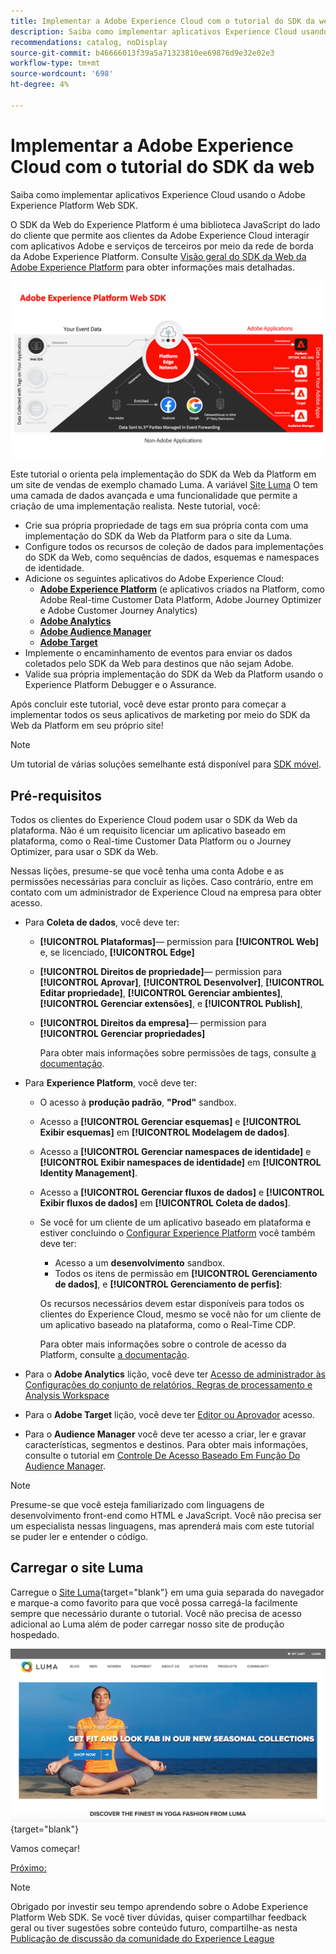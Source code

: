 ```yaml
---
title: Implementar a Adobe Experience Cloud com o tutorial do SDK da web
description: Saiba como implementar aplicativos Experience Cloud usando o Adobe Experience Platform Web SDK.
recommendations: catalog, noDisplay
source-git-commit: b46666013f39a5a71323810ee69876d9e32e02e3
workflow-type: tm+mt
source-wordcount: '698'
ht-degree: 4%

---
```


# Implementar a Adobe Experience Cloud com o tutorial do SDK da web

Saiba como implementar aplicativos Experience Cloud usando o Adobe Experience Platform Web SDK.

O SDK da Web do Experience Platform é uma biblioteca JavaScript do lado do cliente que permite aos clientes da Adobe Experience Cloud interagir com aplicativos Adobe e serviços de terceiros por meio da rede de borda da Adobe Experience Platform. Consulte [Visão geral do SDK da Web da Adobe Experience Platform](https://experienceleague.adobe.com/docs/experience-platform/edge/home.html?lang=pt-BR) para obter informações mais detalhadas.

![Arquitetura do SDK da Web do Experience Platform](assets/dc-websdk.png)

Este tutorial o orienta pela implementação do SDK da Web da Platform em um site de vendas de exemplo chamado Luma. A variável [Site Luma](https://luma.enablementadobe.com/content/luma/us/en.html) O tem uma camada de dados avançada e uma funcionalidade que permite a criação de uma implementação realista. Neste tutorial, você:

* Crie sua própria propriedade de tags em sua própria conta com uma implementação do SDK da Web da Platform para o site da Luma.
* Configure todos os recursos de coleção de dados para implementações do SDK da Web, como sequências de dados, esquemas e namespaces de identidade.
* Adicione os seguintes aplicativos do Adobe Experience Cloud:
   * **[Adobe Experience Platform](setup-experience-platform.md)** (e aplicativos criados na Platform, como Adobe Real-time Customer Data Platform, Adobe Journey Optimizer e Adobe Customer Journey Analytics)
   * **[Adobe Analytics](setup-analytics.md)**
   * **[Adobe Audience Manager](setup-audience-manager.md)**
   * **[Adobe Target](setup-target.md)**
* Implemente o encaminhamento de eventos para enviar os dados coletados pelo SDK da Web para destinos que não sejam Adobe.
* Valide sua própria implementação do SDK da Web da Platform usando o Experience Platform Debugger e o Assurance.

Após concluir este tutorial, você deve estar pronto para começar a implementar todos os seus aplicativos de marketing por meio do SDK da Web da Platform em seu próprio site!


>[!NOTE]
>
>Um tutorial de várias soluções semelhante está disponível para [SDK móvel](../tutorial-mobile-sdk/overview.md).

## Pré-requisitos

Todos os clientes do Experience Cloud podem usar o SDK da Web da plataforma. Não é um requisito licenciar um aplicativo baseado em plataforma, como o Real-time Customer Data Platform ou o Journey Optimizer, para usar o SDK da Web.

Nessas lições, presume-se que você tenha uma conta Adobe e as permissões necessárias para concluir as lições. Caso contrário, entre em contato com um administrador de Experience Cloud na empresa para obter acesso.

* Para **Coleta de dados**, você deve ter:
   * **[!UICONTROL Plataformas]**— permission para **[!UICONTROL Web]** e, se licenciado, **[!UICONTROL Edge]**
   * **[!UICONTROL Direitos de propriedade]**— permission para **[!UICONTROL Aprovar]**, **[!UICONTROL Desenvolver]**, **[!UICONTROL Editar propriedade]**, **[!UICONTROL Gerenciar ambientes]**, **[!UICONTROL Gerenciar extensões]**, e **[!UICONTROL Publish]**,
   * **[!UICONTROL Direitos da empresa]**— permission para **[!UICONTROL Gerenciar propriedades]**

     Para obter mais informações sobre permissões de tags, consulte [a documentação](https://experienceleague.adobe.com/docs/experience-platform/tags/admin/user-permissions.html).

* Para **Experience Platform**, você deve ter:

   * O acesso à **produção padrão**, **&quot;Prod&quot;** sandbox.
   * Acesso a **[!UICONTROL Gerenciar esquemas]** e **[!UICONTROL Exibir esquemas]** em **[!UICONTROL Modelagem de dados]**.
   * Acesso a **[!UICONTROL Gerenciar namespaces de identidade]** e **[!UICONTROL Exibir namespaces de identidade]** em **[!UICONTROL Identity Management]**.
   * Acesso a **[!UICONTROL Gerenciar fluxos de dados]** e **[!UICONTROL Exibir fluxos de dados]** em **[!UICONTROL Coleta de dados]**.
   * Se você for um cliente de um aplicativo baseado em plataforma e estiver concluindo o [Configurar Experience Platform](setup-experience-platform.md) você também deve ter:
      * Acesso a um **desenvolvimento** sandbox.
      * Todos os itens de permissão em **[!UICONTROL Gerenciamento de dados]**, e **[!UICONTROL Gerenciamento de perfis]**:

     Os recursos necessários devem estar disponíveis para todos os clientes do Experience Cloud, mesmo se você não for um cliente de um aplicativo baseado na plataforma, como o Real-Time CDP.

     Para obter mais informações sobre o controle de acesso da Platform, consulte [a documentação](https://experienceleague.adobe.com/docs/experience-platform/access-control/home.html?lang=pt-BR).

* Para o **Adobe Analytics** lição, você deve ter [Acesso de administrador às Configurações do conjunto de relatórios, Regras de processamento e Analysis Workspace](https://experienceleague.adobe.com/docs/analytics/admin/admin-console/home.html?lang=pt-BR)

* Para o **Adobe Target** lição, você deve ter [Editor ou Aprovador](https://experienceleague.adobe.com/docs/target/using/administer/manage-users/enterprise/properties-overview.html#section_8C425E43E5DD4111BBFC734A2B7ABC80) acesso.

* Para o **Audience Manager** você deve ter acesso a criar, ler e gravar características, segmentos e destinos. Para obter mais informações, consulte o tutorial em [Controle De Acesso Baseado Em Função Do Audience Manager](https://experienceleague.adobe.com/docs/audience-manager-learn/tutorials/setup-and-admin/user-management/setting-permissions-with-role-based-access-control.html?lang=en).


>[!NOTE]
>
>Presume-se que você esteja familiarizado com linguagens de desenvolvimento front-end como HTML e JavaScript. Você não precisa ser um especialista nessas linguagens, mas aprenderá mais com este tutorial se puder ler e entender o código.

## Carregar o site Luma

Carregue o [Site Luma](https://luma.enablementadobe.com/content/luma/us/en.html){target="blank"} em uma guia separada do navegador e marque-a como favorito para que você possa carregá-la facilmente sempre que necessário durante o tutorial. Você não precisa de acesso adicional ao Luma além de poder carregar nosso site de produção hospedado.

[![Site Luma](assets/old-overview-luma.png)](https://luma.enablementadobe.com/content/luma/us/en.html){target="blank"}

Vamos começar!

[Próximo: ](configure-schemas.md)

>[!NOTE]
>
>Obrigado por investir seu tempo aprendendo sobre o Adobe Experience Platform Web SDK. Se você tiver dúvidas, quiser compartilhar feedback geral ou tiver sugestões sobre conteúdo futuro, compartilhe-as nesta [Publicação de discussão da comunidade do Experience League](https://experienceleaguecommunities.adobe.com/t5/adobe-experience-platform-launch/tutorial-discussion-implement-adobe-experience-cloud-with-web/td-p/444996)
